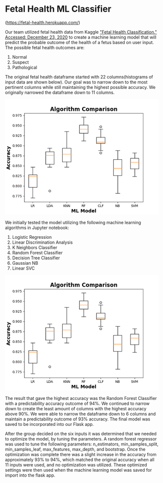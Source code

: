 # Fetal Health ML Classifier

(https://fetal-health.herokuapp.com/)

Our team utilized fetal health data from Kaggle ["Fetal Health Classification." Accessed: December 23, 2020](https://www.kaggle.com/andrewmvd/fetal-health-classification) to create a machine learning model that will predict the probable outcome of the health of a fetus based on user input. The possible fetal health outcomes are:

1. Normal 
2. Suspect 
3. Pathological

The original fetal health dataframe started with 22 columns(histograms of input data are shown below). Our goal was to narrow down to the most pertinent columns while still maintaining the highest possible accuracy. We originally narrowed the dataframe down to 11 columns.

![image of input_histograms](https://github.com/Storkopolus/Final_Project1/blob/master/fetal-health/static/images/Algorithm_Comparison.png)

We initially tested the model utilizing the following machine learning algorithms in Jupyter notebook:

1. Logistic Regression
2. Linear Discrimination Analysis
3. K Neighbors Classifier
4. Random Forest Classifier
5. Decision Tree Classifier
6. Gaussian NB
7. Linear SVC

![image of Algorithm_Comparison](https://github.com/Storkopolus/Final_Project1/blob/master/fetal-health/static/images/Algorithm_Comparison.png)

The result that gave the highest accuracy was the Random Forest Classifier with a predictability accuracy outcome of 94%. We continued to narrow down to create the least amount of columns with the highest accuracy above 90%. We were able to narrow the dataframe down to 6 columns and maintain a predictability outcome of 93% accuracy. The final model was saved to be incorporated into our Flask app.

After the group decided on the six inputs it was determined that we needed to optimize the model, by tuning the parameters. A random forest regressor was used to tune the following parameters: n_estimators, min_samples_split, min_samples_leaf, max_features, max_depth, and bootstrap. Once the optimization was complete there was a slight increase in the accuracy from approximately 93% to 94%, which matched the original accuracy when all 11 inputs were used, and no optimization was utilized. These optimized settings were then used when the machine learning model was saved for import into the flask app.
